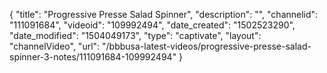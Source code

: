 {
    "title": "Progressive Presse Salad Spinner",
    "description": "",
    "channelid": "111091684",
    "videoid": "109992494",
    "date_created": "1502523290",
    "date_modified": "1504049173",
    "type": "captivate",
    "layout": "channelVideo",
    "url": "\/bbbusa-latest-videos\/progressive-presse-salad-spinner-3-notes\/111091684-109992494"
}